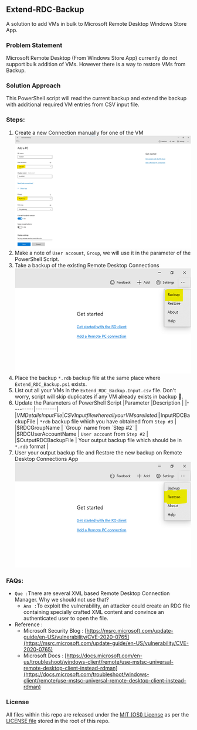 ## Extend-RDC-Backup
A solution to add VMs in bulk to Microsoft Remote Desktop Windows Store App.

### Problem Statement
Microsoft Remote Desktop (From Windows Store App) currently do not support bulk addition of VMs. However there is a way to restore VMs from Backup.

### Solution Approach
This PowerShell script will read the current backup and extend the backup with additional required VM entries from CSV input file.

### Steps:
1. Create a new Connection manually for one of the VM
    ![Backup](Images/Screenshot01.png)
2. Make a note of `User account`, `Group`, we will use it in the parameter of the PowerShell Script.
3. Take a backup of the existing Remote Desktop Connections
    ![Add Connection](Images/Screenshot02.png)
4. Place the backup `*.rdb` backup file at the same place where `Extend_RDC_Backup.ps1` exists.
5. List out all your VMs in the `Extend_RDC_Backup.Input.csv` file. Don't worry, script will skip duplicates if any VM already exists in backup 🙂.
6. Update the Parameters of PowerShell Script
    |Parameter  |Description  |
    |---------|---------|
    |$VMDetailsInputFile | CSV Input file where all your VMs are listed |
    |$InputRDCBackupFile | `*rdb` backup file which you have obtained from `Step #3` |
    |$RDCGroupName | `Group` name from `Step #2` |
    |$RDCUserAccountName | `User account` from `Step #2` |
    |$OutputRDCBackupFile | Your output backup file which should be in `*.rdb` format |
7. User your output backup file and Restore the new backup on Remote Desktop Connections App
    ![Restore](Images/Screenshot03.png)

### FAQs:
- `Que :`There are several XML based Remote Desktop Connection Manager. Why we should not use that? 
    - `Ans :`To exploit the vulnerability, an attacker could create an RDG file containing specially crafted XML content and convince an authenticated user to open the file. 
- Reference : 
    - Microsoft Security Blog : [https://msrc.microsoft.com/update-guide/en-US/vulnerability/CVE-2020-0765](https://msrc.microsoft.com/update-guide/en-US/vulnerability/CVE-2020-0765)
    - Microsoft Docs : [https://docs.microsoft.com/en-us/troubleshoot/windows-client/remote/use-mstsc-universal-remote-desktop-client-instead-rdman](https://docs.microsoft.com/troubleshoot/windows-client/remote/use-mstsc-universal-remote-desktop-client-instead-rdman)

### License
All files within this repo are released under the [MIT (OSI) License]( https://en.wikipedia.org/wiki/MIT_License) as per the [LICENSE file](https://github.com/BipulRaman/Extend-RDC-Backup/blob/master/LICENSE) stored in the root of this repo.
